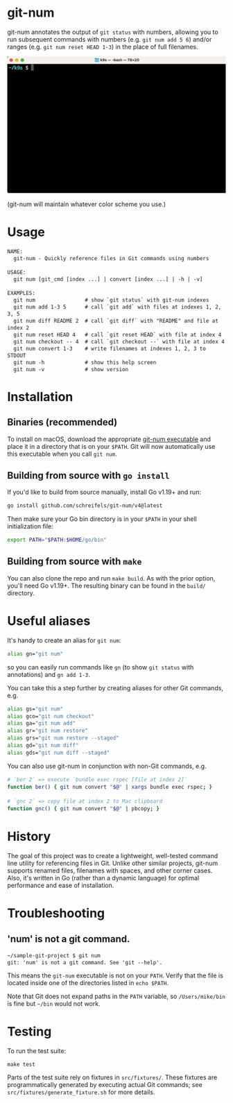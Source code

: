 # git-num

git-num annotates the output of `git status` with numbers, allowing you to run subsequent commands with numbers (e.g. `git num add 5 6`) and/or ranges (e.g. `git num reset HEAD 1-3`) in the place of full filenames.

<!-- For posterity, this was encoded via: `ffmpeg -i demo.mp4 -vf "fps=6,scale=700:-1:flags=lanczos,split[s0][s1];[s0]palettegen[p];[s1][p]paletteuse" -loop 0 demo.gif` -->

![](https://raw.githubusercontent.com/schreifels/git-num/media-for-readme/demo.gif)

(git-num will maintain whatever color scheme you use.)

# Usage

```
NAME:
  git-num - Quickly reference files in Git commands using numbers

USAGE:
  git num [git_cmd [index ...] | convert [index ...] | -h | -v]

EXAMPLES:
  git num                # show `git status` with git-num indexes
  git num add 1-3 5      # call `git add` with files at indexes 1, 2, 3, 5
  git num diff README 2  # call `git diff` with "README" and file at index 2
  git num reset HEAD 4   # call `git reset HEAD` with file at index 4
  git num checkout -- 4  # call `git checkout --` with file at index 4
  git num convert 1-3    # write filenames at indexes 1, 2, 3 to STDOUT
  git num -h             # show this help screen
  git num -v             # show version
```

# Installation

## Binaries (recommended)

To install on macOS, download the appropriate [git-num executable](https://github.com/schreifels/git-num/releases) and place it in a directory that is on your `$PATH`. Git will now automatically use this executable when you call `git num`.

## Building from source with `go install`

If you'd like to build from source manually, install Go v1.19+ and run:

```bash
go install github.com/schreifels/git-num/v4@latest
```

Then make sure your Go bin directory is in your `$PATH` in your shell initialization file:

```bash
export PATH="$PATH:$HOME/go/bin"
```

## Building from source with `make`

You can also clone the repo and run `make build`. As with the prior option, you'll need Go v1.19+. The resulting binary can be found in the `build/` directory.

# Useful aliases

It's handy to create an alias for `git num`:

```bash
alias gn="git num"
```

so you can easily run commands like `gn` (to show `git status` with annotations) and `gn add 1-3`.

You can take this a step further by creating aliases for other Git commands, e.g.

```bash
alias gs="git num"
alias gco="git num checkout"
alias ga="git num add"
alias gr="git num restore"
alias grs="git num restore --staged"
alias gd="git num diff"
alias gds="git num diff --staged"
```

You can also use git-num in conjunction with non-Git commands, e.g.

```bash
# `ber 2` => execute `bundle exec rspec [file at index 2]`
function ber() { git num convert "$@" | xargs bundle exec rspec; }

# `gnc 2` => copy file at index 2 to Mac clipboard
function gnc() { git num convert "$@" | pbcopy; }
```

# History

The goal of this project was to create a lightweight, well-tested command line utility for referencing files in Git. Unlike other similar projects, git-num supports renamed files, filenames with spaces, and other corner cases. Also, it's written in Go (rather than a dynamic language) for optimal performance and ease of installation.

# Troubleshooting

## 'num' is not a git command.

```
~/sample-git-project $ git num
git: 'num' is not a git command. See 'git --help'.
```

This means the `git-num` executable is not on your `PATH`. Verify that the file is located inside one of the directories listed in `echo $PATH`.

Note that Git does not expand paths in the `PATH` variable, so `/Users/mike/bin` is fine but `~/bin` would not work.

# Testing

To run the test suite:

```
make test
```

Parts of the test suite rely on fixtures in `src/fixtures/`. These fixtures are programmatically generated by executing actual Git commands; see `src/fixtures/generate_fixture.sh` for more details.
